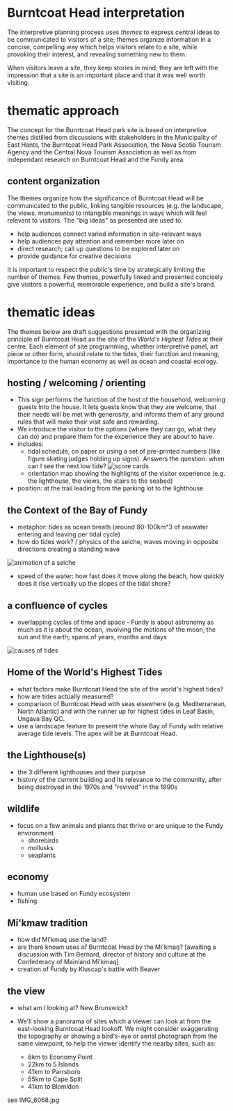 # Burntcoat Head interpretation 

The interpretive planning process uses *themes* to express central ideas to be communicated to visitors of a site; themes organize information in a concise, compelling way which helps visitors relate to a site, while provoking their interest, and revealing something new to them. 

When visitors leave a site, they keep stories in mind; they are left with the impression that a site is an important place and that it was well worth visiting. 

# thematic approach

The concept for the Burntcoat Head park site is based on interpretive themes distilled from discussions with stakeholders in the Municipality of East Hants, the Burntcoat Head Park Association, the Nova Scotia Tourism Agency and the Central Nova Tourism Association as well as from independant research on Burntcoat Head and the Fundy area. 

## content organization

The themes organize how the significance of Burntcoat Head will be communicated to the public, linking tangible resources (e.g. the landscape, the views, monuments) to intangible meanings in ways which will feel relevant to visitors. The "big ideas" as presented are used to:

* help audiences connect varied information in site-relevant ways
* help audiences pay attention and remember more later on
* direct research; call up questions to be explored later on
* provide guidance for creative decisions

It is important to respect the public's time by strategically limiting the number of themes. Few themes, powerfully linked and presented concisely give visitors a powerful, memorable experience, and build a site's brand. 

# thematic ideas

The themes below are draft suggestions presented with the organizing principle of Burntcoat Head as the site of the *World's Highest Tides* at their centre. Each element of site programming, whether interpretive panel, art piece or other form, should relate to the tides, their function and meaning, importance to the human economy as well as ocean and coastal ecology. 

## hosting / welcoming / orienting

- This sign performs the function of the host of the household, welcoming guests into the house. It lets guests know that they are welcome, that their needs will be met with generosity, and informs them of any ground rules that will make their visit safe and rewarding. 
- We introduce the visitor to the options (where they can go, what they can do) and prepare them for the experience they are about to have.
- includes:
	- tidal schedule, on paper or using a set of pre-printed numbers (like figure skating judges holding up signs). Answers the question: when can I see the next low tide? ![score cards](http://www.corbisimages.com/images/Corbis-HU014806.jpg?size=67&uid=9acb6ea0-fc57-4618-945f-571100dea1f7&attachment=1)
	- orientation map showing the highlights of the visitor experience (e.g. the lighthouse, the views, the stairs to the seabed)
- position: at the trail leading from the parking lot to the lighthouse

## the Context of the Bay of Fundy

- metaphor: tides as ocean breath (around 80-100km^3 of seawater entering and leaving per tidal cycle)
- how do tides work? / physics of the seiche, waves moving in opposite directions creating a standing wave

![animation of a seiche](http://oceanservice.noaa.gov/facts/standing-wave.gif)

- speed of the water: how fast does it move along the beach, how quickly does it rise vertically up the slopes of the tidal shore?

## a confluence of cycles

- overlapping cycles of time and space - Fundy is about astronomy as much as it is about the ocean, involving the motions of the moon, the sun and the earth; spans of years, months and days

![causes of tides](http://www.cockpitcards.co.uk/userimages/Moon-and-Sun-Tidal-causes.jpg)

## Home of the World's Highest Tides

- what factors make Burntcoat Head the site of the world's highest tides?
- how are tides actually measured?
- comparison of Burntcoat Head with seas elsewhere (e.g. Mediterranean, North Atlantic) and with the runner up for highest tides in Leaf Basin, Ungava Bay QC.
- use a landscape feature to present the whole Bay of Fundy with relative average tide levels. The apex will be at Burntcoat Head. 

## the Lighthouse(s)

- the 3 different lighthouses and their purpose
- history of the current building and its relevance to the community, after being destroyed in the 1970s and "revived" in the 1990s 

## wildlife 

- focus on a few animals and plants that thrive or are unique to the Fundy environment
	- shorebirds
	- mollusks
	- seaplants

## economy

- human use based on Fundy ecosystem
- fishing 

## Mi'kmaw tradition

- how did Mi'kmaq use the land? 
- are there known uses of Burntcoat Head by the Mi'kmaq? [awaiting a discussion with Tim Bernard, director of history and culture at the Confederacy of Mainland Mi'kmaq]
- creation of Fundy by Kluscap's battle with Beaver 

## the view

- what am I looking at? New Brunswick?
- We'll show a panorama of sites which a viewer can look at from the east-looking Burntcoat Head lookoff. We might consider exaggerating the topography or showing a bird's-eye or aerial photograph from the same viewpoint, to help the viewer identify the nearby sites, such as:

	- 8km to Economy Point
	- 22km to 5 Islands
	- 41km to Parrsboro
	- 55km to Cape Split
	- 41km to Blomidon

see IMG_6068.jpg
